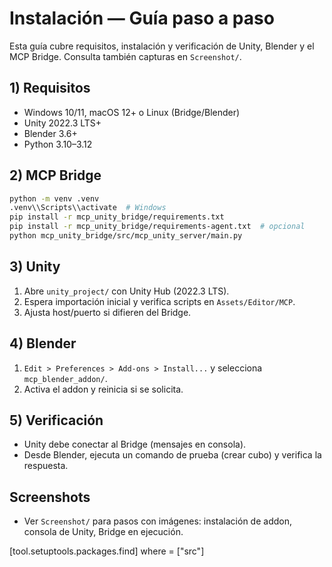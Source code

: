# Instalación — Guía paso a paso

Esta guía cubre requisitos, instalación y verificación de Unity, Blender y el MCP Bridge. Consulta también capturas en `Screenshot/`.

## 1) Requisitos

- Windows 10/11, macOS 12+ o Linux (Bridge/Blender)
- Unity 2022.3 LTS+
- Blender 3.6+
- Python 3.10–3.12

## 2) MCP Bridge

```bash
python -m venv .venv
.venv\\Scripts\\activate  # Windows
pip install -r mcp_unity_bridge/requirements.txt
pip install -r mcp_unity_bridge/requirements-agent.txt  # opcional
python mcp_unity_bridge/src/mcp_unity_server/main.py
```

## 3) Unity

1. Abre `unity_project/` con Unity Hub (2022.3 LTS).
2. Espera importación inicial y verifica scripts en `Assets/Editor/MCP`.
3. Ajusta host/puerto si difieren del Bridge.

## 4) Blender

1. `Edit > Preferences > Add-ons > Install...` y selecciona `mcp_blender_addon/`.
2. Activa el addon y reinicia si se solicita.

## 5) Verificación

- Unity debe conectar al Bridge (mensajes en consola).
- Desde Blender, ejecuta un comando de prueba (crear cubo) y verifica la respuesta.

## Screenshots

- Ver `Screenshot/` para pasos con imágenes: instalación de addon, consola de Unity, Bridge en ejecución.

[tool.setuptools.packages.find]
where = ["src"]

